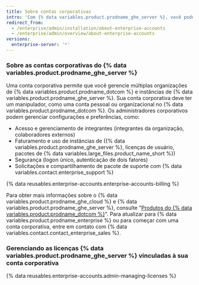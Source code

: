 ```yaml
---
title: Sobre contas corporativas
intro: 'Com {% data variables.product.prodname_ghe_server %}, você pode criar uma conta corporativa para dar aos administradores um único ponto de visibilidade e gestão para seu faturamento e uso da licença.'
redirect_from:
  - /enterprise/admin/installation/about-enterprise-accounts
  - /enterprise/admin/overview/about-enterprise-accounts
versions:
  enterprise-server: '*'
---
```


### Sobre as contas corporativas do {% data variables.product.prodname_ghe_server %}

Uma conta corporativa permite que você gerencie múltiplas organizações de {% data variables.product.prodname_dotcom %} e instâncias de {% data variables.product.prodname_ghe_server %}. Sua conta corporativa deve ter um manipulador, como uma conta pessoal ou organizacional no {% data variables.product.prodname_dotcom %}. Os administradores corporativos podem gerenciar configurações e preferências, como:

- Acesso e gerenciamento de integrantes (integrantes da organização, colaboradores externos)
- Faturamento e uso de instâncias de ({% data variables.product.prodname_ghe_server %}, licenças de usuário, pacotes de {% data variables.large_files.product_name_short %})
- Segurança (logon único, autenticação de dois fatores)
- Solicitações e compartilhamento de pacote de suporte com {% data variables.contact.enterprise_support %}

{% data reusables.enterprise-accounts.enterprise-accounts-billing %}

Para obter mais informações sobre o {% data variables.product.prodname_ghe_cloud %} e {% data variables.product.prodname_ghe_server %}, consulte "[Produtos do {% data variables.product.prodname_dotcom %}](/articles/github-s-products)". Para atualizar para {% data variables.product.prodname_enterprise %} ou para começar com uma conta corporativa, entre em contato com {% data variables.contact.contact_enterprise_sales %}.

### Gerenciando as licenças {% data variables.product.prodname_ghe_server %} vinculadas à sua conta corporativa

{% data reusables.enterprise-accounts.admin-managing-licenses %}

